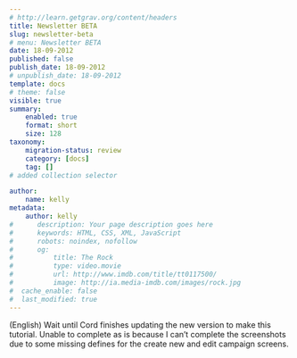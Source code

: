 ```yaml
---
# http://learn.getgrav.org/content/headers
title: Newsletter BETA
slug: newsletter-beta
# menu: Newsletter BETA
date: 18-09-2012
published: false
publish_date: 18-09-2012
# unpublish_date: 18-09-2012
template: docs
# theme: false
visible: true
summary:
    enabled: true
    format: short
    size: 128
taxonomy:
    migration-status: review
    category: [docs]
    tag: []
# added collection selector

author:
    name: kelly
metadata:
    author: kelly
#      description: Your page description goes here
#      keywords: HTML, CSS, XML, JavaScript
#      robots: noindex, nofollow
#      og:
#          title: The Rock
#          type: video.movie
#          url: http://www.imdb.com/title/tt0117500/
#          image: http://ia.media-imdb.com/images/rock.jpg
#  cache_enable: false
#  last_modified: true
---
```


(English) Wait until Cord finishes updating the new version to make this tutorial. Unable to complete as is because I can’t complete the screenshots due to some missing defines for the create new and edit campaign screens.
